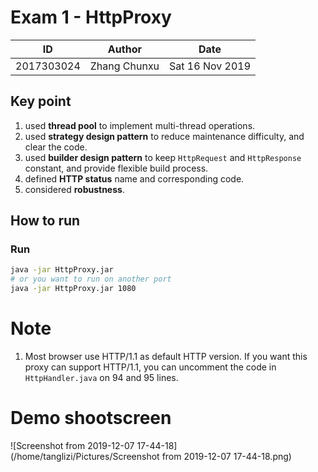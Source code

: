 # Exam 1 - HttpProxy

| ID         | Author       | Date            |
| ---------- | ------------ | --------------- |
| 2017303024 | Zhang Chunxu | Sat 16 Nov 2019 |



## Key point

1. used **thread pool** to implement multi-thread operations.
2. used **strategy design pattern** to reduce maintenance difficulty, and clear the code.
3. used **builder design pattern** to keep `HttpRequest` and `HttpResponse` constant, and provide flexible build process.
4. defined **HTTP status** name and corresponding code.
5. considered **robustness**.



## How to run

### Run

```bash
java -jar HttpProxy.jar
# or you want to run on another port
java -jar HttpProxy.jar 1080
```



# Note
1. Most browser use HTTP/1.1 as default HTTP version.
   If you want this proxy can support HTTP/1.1, you can uncomment the code in `HttpHandler.java` on 94 and 95 lines.



# Demo shootscreen

![Screenshot from 2019-12-07 17-44-18](/home/tanglizi/Pictures/Screenshot from 2019-12-07 17-44-18.png)